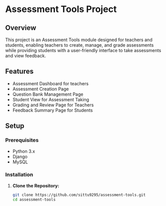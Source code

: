 # Assessment Tools Project

## Overview
This project is an Assessment Tools module designed for teachers and students, enabling teachers to create, manage, and grade assessments while providing students with a user-friendly interface to take assessments and view feedback.

## Features
- Assessment Dashboard for teachers
- Assessment Creation Page
- Question Bank Management Page
- Student View for Assessment Taking
- Grading and Review Page for Teachers
- Feedback Summary Page for Students

## Setup

### Prerequisites
- Python 3.x
- Django
- MySQL

### Installation

1. **Clone the Repository:**
   ```bash
   git clone https://github.com/sittu9295/assessment-tools.git
   cd assessment-tools
